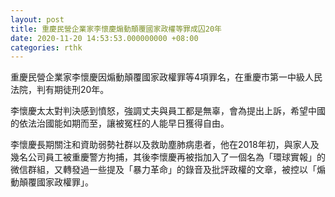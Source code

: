 ```yaml
---
layout: post
title: 重慶民營企業家李懷慶煽動顛覆國家政權等罪成囚20年
date: 2020-11-20 14:53:53.000000000 +08:00
categories: rthk
---
```


重慶民營企業家李懷慶因煽動顛覆國家政權罪等4項罪名，在重慶市第一中級人民法院，判有期徒刑20年。

李懷慶太太對判決感到憤怒，強調丈夫與員工都是無辜，會為提出上訴，希望中國的依法治國能如期而至，讓被冤枉的人能早日獲得自由。

李懷慶長期關注和資助弱勢社群以及救助塵肺病患者，他在2018年初，與家人及幾名公司員工被重慶警方拘捕，其後李懷慶再被指加入了一個名為「環球實報」的微信群組，又轉發過一些提及「暴力革命」的錄音及批評政權的文章，被控以「煽動顛覆國家政權罪」。
